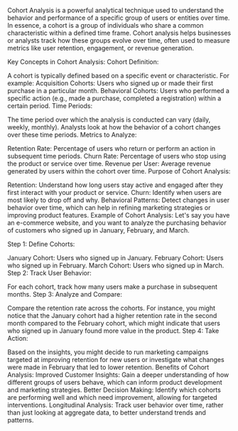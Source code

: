 Cohort Analysis is a powerful analytical technique used to understand the behavior and performance of a specific group of users or entities over time. In essence, a cohort is a group of individuals who share a common characteristic within a defined time frame. Cohort analysis helps businesses or analysts track how these groups evolve over time, often used to measure metrics like user retention, engagement, or revenue generation.

Key Concepts in Cohort Analysis:
Cohort Definition:

A cohort is typically defined based on a specific event or characteristic. For example:
Acquisition Cohorts: Users who signed up or made their first purchase in a particular month.
Behavioral Cohorts: Users who performed a specific action (e.g., made a purchase, completed a registration) within a certain period.
Time Periods:

The time period over which the analysis is conducted can vary (daily, weekly, monthly). Analysts look at how the behavior of a cohort changes over these time periods.
Metrics to Analyze:

Retention Rate: Percentage of users who return or perform an action in subsequent time periods.
Churn Rate: Percentage of users who stop using the product or service over time.
Revenue per User: Average revenue generated by users within the cohort over time.
Purpose of Cohort Analysis:

Retention: Understand how long users stay active and engaged after they first interact with your product or service.
Churn: Identify when users are most likely to drop off and why.
Behavioral Patterns: Detect changes in user behavior over time, which can help in refining marketing strategies or improving product features.
Example of Cohort Analysis:
Let's say you have an e-commerce website, and you want to analyze the purchasing behavior of customers who signed up in January, February, and March.

Step 1: Define Cohorts:

January Cohort: Users who signed up in January.
February Cohort: Users who signed up in February.
March Cohort: Users who signed up in March.
Step 2: Track User Behavior:

For each cohort, track how many users make a purchase in subsequent months.
Step 3: Analyze and Compare:

Compare the retention rate across the cohorts. For instance, you might notice that the January cohort had a higher retention rate in the second month compared to the February cohort, which might indicate that users who signed up in January found more value in the product.
Step 4: Take Action:

Based on the insights, you might decide to run marketing campaigns targeted at improving retention for new users or investigate what changes were made in February that led to lower retention.
Benefits of Cohort Analysis:
Improved Customer Insights: Gain a deeper understanding of how different groups of users behave, which can inform product development and marketing strategies.
Better Decision Making: Identify which cohorts are performing well and which need improvement, allowing for targeted interventions.
Longitudinal Analysis: Track user behavior over time, rather than just looking at aggregate data, to better understand trends and patterns.
